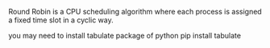 Round Robin is a CPU scheduling algorithm where each process is assigned a fixed time slot in a cyclic way.

you may need to install tabulate package of python pip install tabulate
